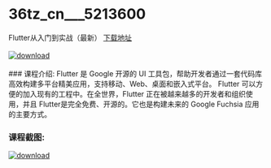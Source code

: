 # 36tz_cn___5213600
Flutter从入门到实战（最新）
[下载地址](http://www.36tz.cn/article/5213600 "下载地址")
<br/></br>[![download](http://36tz.cn/muke_img/2020_06_1-11-300x167.png "下载地址")](http://www.36tz.cn/article/5213600 "下载地址")
<br/></br>### 课程介绍:
Flutter 是 Google 开源的 UI 工具包，帮助开发者通过一套代码库高效构建多平台精美应用，支持移动、Web、桌面和嵌入式平台。
Flutter 可以方便的加入现有的工程中。在全世界，Flutter 正在被越来越多的开发者和组织使用，并且 Flutter是完全免费、开源的。它也是构建未来的 Google Fuchsia 应用的主要方式。

### 课程截图:
[![download](http://36tz.cn/muke_img/2020_06_2-12.png "下载地址")](http://www.36tz.cn/article/5213600 "下载地址")
